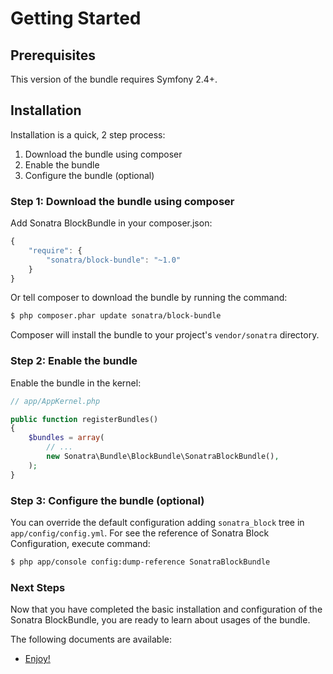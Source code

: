 Getting Started
===============

## Prerequisites

This version of the bundle requires Symfony 2.4+.

## Installation

Installation is a quick, 2 step process:

1. Download the bundle using composer
2. Enable the bundle
3. Configure the bundle (optional)

### Step 1: Download the bundle using composer

Add Sonatra BlockBundle in your composer.json:

```js
{
    "require": {
        "sonatra/block-bundle": "~1.0"
    }
}
```

Or tell composer to download the bundle by running the command:

```bash
$ php composer.phar update sonatra/block-bundle
```

Composer will install the bundle to your project's `vendor/sonatra` directory.

### Step 2: Enable the bundle

Enable the bundle in the kernel:

```php
// app/AppKernel.php

public function registerBundles()
{
    $bundles = array(
        // ...
        new Sonatra\Bundle\BlockBundle\SonatraBlockBundle(),
    );
}
```

### Step 3: Configure the bundle (optional)

You can override the default configuration adding `sonatra_block` tree in `app/config/config.yml`.
For see the reference of Sonatra Block Configuration, execute command:

```bash
$ php app/console config:dump-reference SonatraBlockBundle 
```

### Next Steps

Now that you have completed the basic installation and configuration of the
Sonatra BlockBundle, you are ready to learn about usages of the bundle.

The following documents are available:

- [Enjoy!](usage.md)
